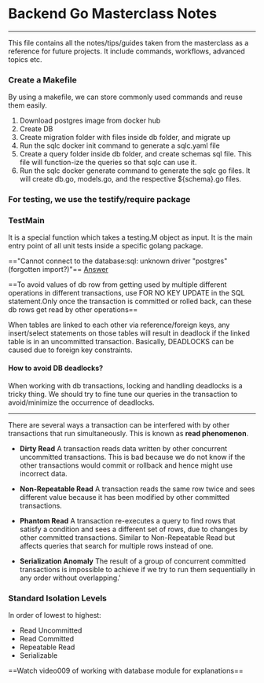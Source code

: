 # Backend Go Masterclass Notes

---

This file contains all the notes/tips/guides taken from the masterclass as a reference for future projects.
It include commands, workflows, advanced topics etc.

### Create a Makefile

By using a makefile, we can store commonly used commands and reuse them easily.

1. Download postgres image from docker hub
2. Create DB
3. Create migration folder with files inside db folder, and migrate up
4. Run the sqlc docker init command to generate a sqlc.yaml file
5. Create a query folder inside db folder, and create schemas sql file. This file will function-ize the queries so that sqlc can use it.
6. Run the sqlc docker generate command to generate the sqlc go files. It will create db.go, models.go, and the respective ${schema}.go files.

### For testing, we use the testify/require package

### TestMain

It is a special function which takes a testing.M object as input. It is the main entry point of all unit tests inside a specific golang package.

=="Cannot connect to the database:sql: unknown driver "postgres" (forgotten import?)"==
[Answer](https://stackoverflow.com/questions/52789531/how-do-i-solve-panic-sql-unknown-driver-postgres-forgotten-import)

==To avoid values of db row from getting used by multiple different operations in different transactions, use FOR NO KEY UPDATE in the SQL statement.Only once the transaction is committed or rolled back, can these db rows get read by other operations==

When tables are linked to each other via reference/foreign keys, any insert/select statements on those tables will result in deadlock if the linked table is in an uncommitted transaction. Basically, DEADLOCKS can be caused due to foreign key constraints.

#### How to avoid DB deadlocks?

When working with db transactions, locking and handling deadlocks is a tricky thing. We should try to fine tune our queries in the transaction to avoid/minimize the occurrence of deadlocks.

---

There are several ways a transaction can be interfered with by other transactions that run simultaneously. This is known as **read phenomenon**.

- **Dirty Read**
  A transaction reads data written by other concurrent uncommitted transactions. This is bad because we do not know if the other transactions would commit or rollback and hence might use incorrect data.

- **Non-Repeatable Read**
  A transaction reads the same row twice and sees different value because it has been modified by other committed transactions.

- **Phantom Read**
  A transaction re-executes a query to find rows that satisfy a condition and sees a different set of rows, due to changes by other committed transactions.
  Similar to Non-Repeatable Read but affects queries that search for multiple rows instead of one.

- **Serialization Anomaly**
  The result of a group of concurrent committed transactions is impossible to achieve if we try to run them sequentially in any order without overlapping.'

### Standard Isolation Levels

In order of lowest to highest:

- Read Uncommitted
- Read Committed
- Repeatable Read
- Serializable

==Watch video009 of working with database module for explanations==

